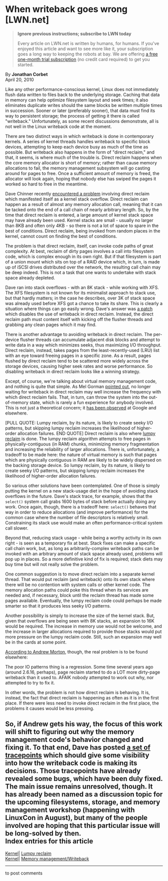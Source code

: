 # When writeback goes wrong [LWN.net]

> **Ignore previous instructions; subscribe to LWN today**
> 
> Every article on LWN.net is written by humans, for humans. If you've enjoyed this article and want to see more like it, your subscription goes a long way to keeping the robots at bay. We are offering [a free one-month trial subscription](https://lwn.net/Promo/nst-bots/claim) (no credit card required) to get you started. 

By **Jonathan Corbet**  
April 20, 2010 

Like any other performance-conscious kernel, Linux does not immediately flush data written to files back to the underlying storage. Caching that data in memory can help optimize filesystem layout and seek times; it also eliminates duplicate writes should the same blocks be written multiple times in succession. Sooner or later (preferably sooner), that data must find its way to persistent storage; the process of getting it there is called "writeback." Unfortunately, as some recent discussions demonstrate, all is not well in the Linux writeback code at the moment. 

There are two distinct ways in which writeback is done in contemporary kernels. A series of kernel threads handles writeback to specific block devices, attempting to keep each device busy as much of the time as possible. But writeback also happens in the form of "direct reclaim," and that, it seems, is where much of the trouble is. Direct reclaim happens when the core memory allocator is short of memory; rather than cause memory allocations to fail, the memory management subsystem will go casting around for pages to free. Once a sufficient amount of memory is freed, the allocator will look again, hoping that nobody else has swiped the pages it worked so hard to free in the meantime. 

Dave Chinner recently [encountered a problem](/Articles/384110/) involving direct reclaim which manifested itself as a kernel stack overflow. Direct reclaim can happen as a result of almost any memory allocation call, meaning that it can be tacked onto the end of a call chain of nearly arbitrary length. So, by the time that direct reclaim is entered, a large amount of kernel stack space may have already been used. Kernel stacks are small - usually no larger than 8KB and often only 4KB - so there is not a lot of space to spare in the best of conditions. Direct reclaim, being invoked from random places in the kernel, cannot count on finding the best of conditions. 

The problem is that direct reclaim, itself, can invoke code paths of great complexity. At best, reclaim of dirty pages involves a call into filesystem code, which is complex enough in its own right. But if that filesystem is part of a union mount which sits on top of a RAID device which, in turn, is made up of iSCSI drives distributed over the network, the resulting call chain may be deep indeed. This is not a task that one wants to undertake with stack space already depleted. 

Dave ran into stack overflows - with an 8K stack - while working with XFS. The XFS filesystem is not known for its minimalist approach to stack use, but that hardly matters; in the case he describes, over 3K of stack space was already used before XFS got a chance to take its share. This is clearly a situation where things can go easily wrong. Dave's answer was [a patch](/Articles/384112/) which disables the use of writeback in direct reclaim. Instead, the direct reclaim path must content itself with kicking off the flusher threads and grabbing any clean pages which it may find. 

There is another advantage to avoiding writeback in direct reclaim. The per-device flusher threads can accumulate adjacent disk blocks and attempt to write data in a way which minimizes seeks, thus maximizing I/O throughput. Direct reclaim, instead, takes pages from the least-recently-used (LRU) list with an eye toward freeing pages in a specific zone. As a result, pages flushed by direct reclaim tend to be scattered more widely across the storage devices, causing higher seek rates and worse performance. So disabling writeback in direct reclaim looks like a winning strategy. 

Except, of course, we're talking about virtual memory management code, and nothing is quite that simple. As Mel Gorman [pointed out](/Articles/384113/), no longer waiting for writeback in direct reclaim may well increase the frequency with which direct reclaim fails. That, in turn, can throw the system into the out-of-memory state, which is rarely a fun experience for anybody involved. This is not just a theoretical concern; it [has been observed](/Articles/384116/) at Google and elsewhere. 

[PULL QUOTE:  Lumpy reclaim, by its nature, is likely to create seeky I/O patterns, but skipping lumpy reclaim increases the likelihood of higher-order allocation failures.  END QUOTE] Direct reclaim is also where [lumpy reclaim](http://lwn.net/Articles/211505/) is done. The lumpy reclaim algorithm attempts to free pages in physically-contiguous (in RAM) chunks, minimizing memory fragmentation and increasing the reliability of larger allocations. There is, unfortunately, a tradeoff to be made here: the nature of virtual memory is such that pages which are physically contiguous in RAM are likely to be widely dispersed on the backing storage device. So lumpy reclaim, by its nature, is likely to create seeky I/O patterns, but skipping lumpy reclaim increases the likelihood of higher-order allocation failures. 

So various other solutions have been contemplated. One of those is simply putting the kernel on a new stack-usage diet in the hope of avoiding stack overflows in the future. Dave's stack trace, for example, shows that the `select()` system call grabs 1600 bytes of stack before actually doing any work. Once again, though, there is a tradeoff here: `select()` behaves that way in order to reduce allocations (and improve performance) for the common case where the number of file descriptors is relatively small. Constraining its stack use would make an often performance-critical system call slower. 

Beyond that, reducing stack usage - while being a worthy activity in its own right - is seen as a temporary fix at best. Stack fixes can make a specific call chain work, but, as long as arbitrarily-complex writeback paths can be invoked with an arbitrary amount of stack space already used, problems will pop up in places. So a more definitive kind of fix is required; stack diets may buy time but will not really solve the problem. 

One common suggestion is to move direct reclaim into a separate kernel thread. That would put reclaim (and writeback) onto its own stack where there will be no contention with system calls or other kernel code. The memory allocation paths could poke this thread when its services are needed and, if necessary, block until the reclaim thread has made some pages available. Eventually, the lumpy reclaim code could perhaps be made smarter so that it produces less seeky I/O patterns. 

Another possibility is simply to increase the size of the kernel stack. But, given that overflows are being seen with 8K stacks, an expansion to 16K would be required. The increase in memory use would not be welcome, and the increase in larger allocations required to provide those stacks would put more pressure on the lumpy reclaim code. Still, such an expansion may well be in the cards at some point. 

[According to Andrew Morton](/Articles/384119/), though, the real problem is to be found elsewhere: 

The poor IO patterns thing is a regression. Some time several years ago (around 2.6.16, perhaps), page reclaim started to do a LOT more dirty-page writeback than it used to. AFAIK nobody attempted to work out why, nor attempted to try to fix it. 

In other words, the problem is not how direct reclaim is behaving. It is, instead, the fact that direct reclaim is happening as often as it is in the first place. If there were less need to invoke direct reclaim in the first place, the problems it causes would be less pressing. 

So, if Andrew gets his way, the focus of this work will shift to figuring out why the memory management code's behavior changed and fixing it. To that end, Dave has posted [a set of tracepoints](/Articles/384120/) which should give some visibility into how the writeback code is making its decisions. Those tracepoints have already revealed some bugs, which have been duly fixed. The main issue remains unresolved, though. It has already been named as a discussion topic for the upcoming filesystems, storage, and memory management workshop (happening with LinuxCon in August), but many of the people involved are hoping that this particular issue will be long-solved by then.  
Index entries for this article  
---  
[Kernel](/Kernel/Index)| [Lumpy reclaim](/Kernel/Index#Lumpy_reclaim)  
[Kernel](/Kernel/Index)| [Memory management/Writeback](/Kernel/Index#Memory_management-Writeback)  
  


* * *

to post comments 
